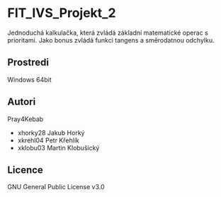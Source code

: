 # FIT_IVS_Projekt_2

Jednoduchá kalkulačka, která zvládá základní matematické operac s prioritami. Jako bonus zvládá funkci tangens a směrodatnou odchylku.

Prostredi
---------

Windows 64bit

Autori
------

Pray4Kebab
- xhorky28 Jakub Horký
- xkrehl04 Petr Křehlík 
- xklobu03 Martin Klobušický 

Licence
-------

GNU General Public License v3.0
